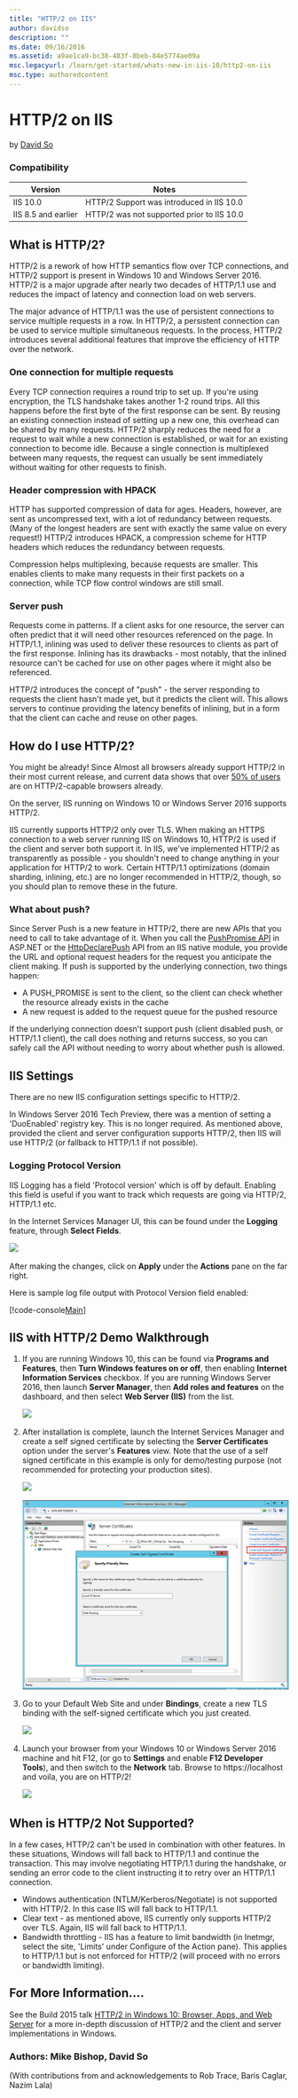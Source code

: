```yaml
---
title: "HTTP/2 on IIS"
author: davidso
description: ""
ms.date: 09/16/2016
ms.assetid: a9ae1ca9-bc38-483f-8beb-84e5774ae09a
msc.legacyurl: /learn/get-started/whats-new-in-iis-10/http2-on-iis
msc.type: authoredcontent
---
```

HTTP/2 on IIS
====================
by [David So](https://github.com/davidso)

### Compatibility


| Version | Notes |
| --- | --- |
| IIS 10.0 | HTTP/2 Support was introduced in IIS 10.0 |
| IIS 8.5 and earlier | HTTP/2 was not supported prior to IIS 10.0 |


## What is HTTP/2?

HTTP/2 is a rework of how HTTP semantics flow over TCP connections, and HTTP/2 support is present in Windows 10 and Windows Server 2016. HTTP/2 is a major upgrade after nearly two decades of HTTP/1.1 use and reduces the impact of latency and connection load on web servers.

The major advance of HTTP/1.1 was the use of persistent connections to service multiple requests in a row. In HTTP/2, a persistent connection can be used to service multiple simultaneous requests. In the process, HTTP/2 introduces several additional features that improve the efficiency of HTTP over the network.

### One connection for multiple requests

Every TCP connection requires a round trip to set up. If you're using encryption, the TLS handshake takes another 1-2 round trips. All this happens before the first byte of the first response can be sent. By reusing an existing connection instead of setting up a new one, this overhead can be shared by many requests. HTTP/2 sharply reduces the need for a request to wait while a new connection is established, or wait for an existing connection to become idle. Because a single connection is multiplexed between many requests, the request can usually be sent immediately without waiting for other requests to finish.

### Header compression with HPACK

HTTP has supported compression of data for ages. Headers, however, are sent as uncompressed text, with a lot of redundancy between requests. (Many of the longest headers are sent with exactly the same value on every request!) HTTP/2 introduces HPACK, a compression scheme for HTTP headers which reduces the redundancy between requests.

Compression helps multiplexing, because requests are smaller. This enables clients to make many requests in their first packets on a connection, while TCP flow control windows are still small.

### Server push

Requests come in patterns. If a client asks for one resource, the server can often predict that it will need other resources referenced on the page. In HTTP/1.1, inlining was used to deliver these resources to clients as part of the first response. Inlining has its drawbacks - most notably, that the inlined resource can't be cached for use on other pages where it might also be referenced.

HTTP/2 introduces the concept of &quot;push&quot; - the server responding to requests the client hasn't made yet, but it predicts the client will. This allows servers to continue providing the latency benefits of inlining, but in a form that the client can cache and reuse on other pages.

## How do I use HTTP/2?

You might be already! Since Almost all browsers already support HTTP/2 in their most current release, and current data shows that over [50% of users](http://caniuse.com/#feat=http2) are on HTTP/2-capable browsers already.

On the server, IIS running on Windows 10 or Windows Server 2016 supports HTTP/2.

IIS currently supports HTTP/2 only over TLS. When making an HTTPS connection to a web server running IIS on Windows 10, HTTP/2 is used if the client and server both support it. In IIS, we've implemented HTTP/2 as transparently as possible - you shouldn't need to change anything in your application for HTTP/2 to work. Certain HTTP/1.1 optimizations (domain sharding, inlining, etc.) are no longer recommended in HTTP/2, though, so you should plan to remove these in the future.

### What about push?

Since Server Push is a new feature in HTTP/2, there are new APIs that you need to call to take advantage of it. When you call the [PushPromise API](https://msdn.microsoft.com/en-us/library/system.web.httpresponse.pushpromise(v=vs.110).aspx) in ASP.NET or the [HttpDeclarePush](https://msdn.microsoft.com/en-us/library/windows/desktop/mt219053(v=vs.85).aspx) API from an IIS native module, you provide the URL and optional request headers for the request you anticipate the client making. If push is supported by the underlying connection, two things happen:

- A PUSH\_PROMISE is sent to the client, so the client can check whether the resource already exists in the cache
- A new request is added to the request queue for the pushed resource

If the underlying connection doesn't support push (client disabled push, or HTTP/1.1 client), the call does nothing and returns success, so you can safely call the API without needing to worry about whether push is allowed.

## IIS Settings

There are no new IIS configuration settings specific to HTTP/2.

In Windows Server 2016 Tech Preview, there was a mention of setting a 'DuoEnabled' registry key. This is no longer required. As mentioned above, provided the client and server configuration supports HTTP/2, then IIS will use HTTP/2 (or fallback to HTTP/1.1 if not possible).

### Logging Protocol Version

IIS Logging has a field 'Protocol version' which is off by default. Enabling this field is useful if you want to track which requests are going via HTTP/2, HTTP/1.1 etc.

In the Internet Services Manager UI, this can be found under the **Logging** feature, through **Select Fields**.

![](http2-on-iis/_static/image1.png)

After making the changes, click on **Apply** under the **Actions** pane on the far right.

Here is sample log file output with Protocol Version field enabled:

[!code-console[Main](http2-on-iis/samples/sample1.cmd?highlight=5-6)]

## IIS with HTTP/2 Demo Walkthrough

1. If you are running Windows 10, this can be found via **Programs and Features**, then **Turn Windows features on or off**, then enabling **Internet Information Services** checkbox. If you are running Windows Server 2016, then launch **Server Manager**, then **Add roles and features** on the dashboard, and then select **Web Server (IIS)** from the list. 

    ![](http2-on-iis/_static/image2.png)
2. After installation is complete, launch the Internet Services Manager and create a self signed certificate by selecting the **Server Certificates** option under the server's **Features** view. Note that the use of a self signed certificate in this example is only for demo/testing purpose (not recommended for protecting your production sites). 

    ![](http2-on-iis/_static/image3.png)

    ![](http2-on-iis/_static/image4.png)
3. Go to your Default Web Site and under **Bindings**, create a new TLS binding with the self-signed certificate which you just created. 

    ![](http2-on-iis/_static/image5.png)
4. Launch your browser from your Windows 10 or Windows Server 2016 machine and hit F12, (or go to **Settings** and enable **F12 Developer Tools**), and then switch to the **Network** tab. Browse to https://localhost and voila, you are on HTTP/2! 

    ![](http2-on-iis/_static/image6.png)

## When is HTTP/2 Not Supported?

In a few cases, HTTP/2 can't be used in combination with other features. In these situations, Windows will fall back to HTTP/1.1 and continue the transaction. This may involve negotiating HTTP/1.1 during the handshake, or sending an error code to the client instructing it to retry over an HTTP/1.1 connection.

- Windows authentication (NTLM/Kerberos/Negotiate) is not supported with HTTP/2. In this case IIS will fall back to HTTP/1.1.
- Clear text - as mentioned above, IIS currently only supports HTTP/2 over TLS. Again, IIS will fall back to HTTP/1.1.
- Bandwidth throttling - IIS has a feature to limit bandwidth (in Inetmgr, select the site, 'Limits' under Configure of the Action pane). This applies to HTTP/1.1 but is not enforced for HTTP/2 (will proceed with no errors or bandwidth limiting).

## For More Information....

See the Build 2015 talk [HTTP/2 in Windows 10: Browser, Apps, and Web Server](https://channel9.msdn.com/Events/Build/2015/3-88) for a more in-depth discussion of HTTP/2 and the client and server implementations in Windows.

### Authors: Mike Bishop, David So

(With contributions from and acknowledgements to Rob Trace, Baris Caglar, Nazim Lala)